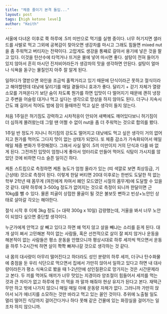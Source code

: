 ```yaml
---
title: "체중 줄이기 본격 돌입..."
layout: post
tags: [high ketone level]
author: "Keith"
---
```


서울에 다녀온 이후로 쭉 하루에 .5끼 미만으로 먹기를 실행 중이다. 너무 허기지면 샐러드를 사발로 먹고 그외에 공복감이 찾아오면 생강차를 마시고 그래도 힘들면 mixed nut을 좀 주워먹고 버티자는 전략이다. 고맙게도 생강을 통째로 갈아서 용기에 넣은 것을 팔고 있다. 이것을 탄산수에 타먹거나 뜨거운 물에 넣어 마시면 좋다. 설탕이 전혀 들어가있지 않아서 흔히 마시던 진저비어라든가 생강차의 맛을 생각하면 안된다. 설탕이 얼마나 식욕을 돋구는 물질인지 아주 잘 알게 된다.

일하다가 열받으면 와인을 조금씩 홀짝거리고 있기 때문에 단식이라곤 못하고 절식이라고 해야할텐데 대낮에 달리기를 매일 곁들이니 효과가 좋다. 달리기 + 걷기 자체가 열량 소모를 가져온다기 보단 숨이 차도록 뭔가를 하면 입맛이 다 떨어지기 때문에 괜히 냉장고 주변을 어슬렁 대거나 먹고 싶다는 생각으로 망상을 하지 않아도 된다. 더구나 지속시간도 꽤 길어서 적어도 밤에 잠이 들때까진 먹고 싶은 생각이 들지 않는다. 

처음 1주일은 허기짐도 강력하고 시차적응이 안되어 새벽에도 깨어있다보니 허기짐이 더 심하게 몰려왔는데 그럴 땐 어쩔 수 없이 nut을 좀 더 주워먹는 것으로 합의를 봤다.

1주일 반 정도가 지나니 허기짐의 강도도 떨어지고 대낮에도 먹고 싶은 생각이 거의 없어지고 뭔가를 먹어도 그다지 맛이 없는 상태가 되었다. 또 체중 감소가 가속화되어서 매일 매일 체중 변화가 뚜렷해졌다. 그래서 사실 말이 .5끼 미만이지 거의 단식과 다를 바 없게 된다. 그전까진 입맛이 엄청나게 좋아서 엉터리로 만들어 먹어도 식탐이 가시지를 않았던 것에 비하면 다소 슬픈 일이긴 하다. 

케톤 스트립으로 측정하면 케톤 농도가 엄청 올라가 있는 (띠 색깔로 보면 최상등급, 기근상태) 것으로 측정이 된다. 이렇게 한달 버티면 20대 이후로는 한번도 도달한 적 없는 학부 2학년 때 몸무게 (여친에게 차여서 폐인 모드였던 시절의 몸무게)에 도달할 수 있을 것 같다. 대략 하루에 3-500g 정도가 없어지는 것으로 측정이 되니까 한달이면 근 10kg를 뺄 수 있다. 물론 피골이 상접한 몰골이 될 것은 불보듯 뻔하고 빈상+노안인 상태로 살아갈 각오는 해야한다.

절식 시작 후 이제 3kg 정도 (= 대략 300g x 10일) 감량했는데, 거울을 봐서 너무 노안이 되었다 싶으면 중단할 생각이다. 

누군가에게 안먹고 살 빼고 있다고 하면 왜 먹지 않고 살을 빼냐는 소리를 듣게 된다. 대개 살이 쪄서 고민해본 적이 없는 사람들, 혹은 선천적으로 살이 잘 찌지 않거나 운동을 해본적이 없는 사람들은 평소 운동을 안했으니까 평상시대로 하루 세끼씩 먹으면서 운동을 하루 1-2시간씩 하면 살이 쫙쫙 빠져나갈 것으로 생각하는 것 같다. 

내 몸의 대사량이 아무리 떨어진다고 하더라도 성인 분량의 하루 세끼, 더구나 탄수화물에 중점을 둔 우리 식단으로 먹으면서 집에서 가만히 앉아서 일하고 있다고 하면 내 대사량이라든가 평소 식욕으로 봤을 때 1-2년안에 성인질환으로 망가지는 것은 시간문제라고 본다. 두 끼를 먹어도 매끼가 너무 맛있는 지경이라 양조절이 힘들어서 세끼를 먹는 것과 큰 차이가 없고 하루에 한 끼 먹을 까 말까 해줘야 현상 유지가 된다고 본다. 재택근무만 하고 밖에 나가지 않으니 매일 매일 아예 운동량 자체가 없다. 그러니까 가만히 앉아서 뇌가 에너지를 소모하는 것만 바라고 먹고 있는 꼴인 것이다. 추위에 노출될 일도 멀리 떨어진 식당까지 걸어간다거나 하다 못해 같은 건물에 있는 화장실을 걸어가는 일 조차 하지 않으니까.

